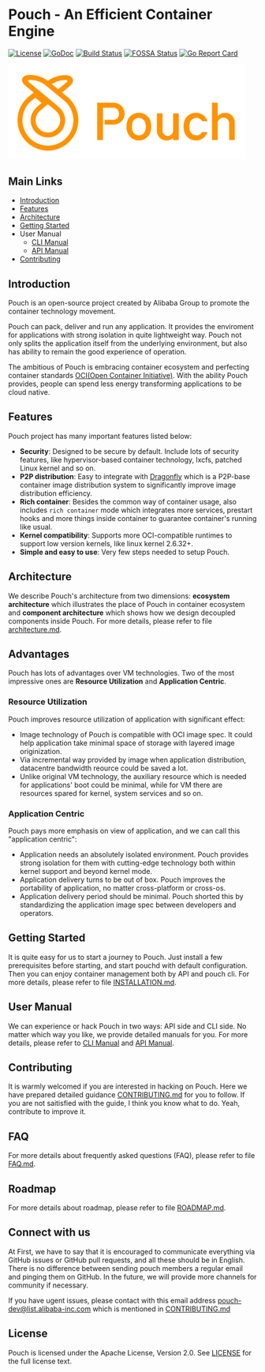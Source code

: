 
Pouch - An Efficient Container Engine
================

[![License](https://img.shields.io/badge/license-Apache%202-4EB1BA.svg)](https://www.apache.org/licenses/LICENSE-2.0.html)
[![GoDoc](https://godoc.org/github.com/alibaba/pouch?status.svg)](https://godoc.org/github.com/alibaba/pouch)
[![Build Status](https://travis-ci.org/alibaba/pouch.svg?branch=master)](https://travis-ci.org/alibaba/pouch)
[![FOSSA Status](https://app.fossa.io/api/projects/git%2Bhttps%3A%2F%2Fgithub.com%2Falibaba%2Fpouch.svg?type=shield)](https://app.fossa.io/projects/git%2Bhttps%3A%2F%2Fgithub.com%2Falibaba%2Fpouch?ref=badge_shield)
[![Go Report Card](https://goreportcard.com/badge/github.com/alibaba/pouch)](https://goreportcard.com/report/github.com/alibaba/pouch)

<img src="docs/static_files/logo/pouch_10x4_orange.png" width="480">

## Main Links

- [Introduction](#introduction)
- [Features](#features)
- [Architecture](#architecture)
- [Getting Started](#getting-started)
- User Manual
    - [CLI Manual](docs/commandline)
    - [API Manual](docs/api)   
- [Contributing](#contributing)

## Introduction

Pouch is an open-source project created by Alibaba Group to promote the container technology movement. 

Pouch can pack, deliver and run any application. It provides the enviroment for applications with strong isolation in quite lightweight way. Pouch not only splits the application itself from the underlying environment, but also has ability to remain the good experience of operation.

The ambitious of Pouch is embracing container ecosystem and perfecting container standards [OCI(Open Container Initiative)](https://github.com/opencontainers). With the ability Pouch provides, people can spend less energy transforming applications to be cloud native. 

## Features

Pouch project has many important features listed below:

- **Security**: Designed to be secure by default. Include lots of security features, like hypervisor-based container technology, lxcfs, patched Linux kernel and so on.
- **P2P distribution**: Easy to integrate with [Dragonfly](https://github.com/alibaba/dragonfly) which is a P2P-base container image distribution system to significantly improve image distribution efficiency.
- **Rich container**: Besides the common way of container usage, also includes `rich container` mode which integrates more services, prestart hooks and more things inside container to guarantee container's running like usual.
- **Kernel compatibility**: Supports more OCI-compatible runtimes to support low version kernels, like linux kernel 2.6.32+.
- **Simple and easy to use**: Very few steps needed to setup Pouch. 

## Architecture

We describe Pouch's architecture from two dimensions: **ecosystem architecture**  which illustrates the place of Pouch in container ecosystem and **component architecture** which shows how we design decoupled components inside Pouch. For more details, please refer to file [architecture.md](docs/architecture.md).

## Advantages

Pouch has lots of advantages over VM technologies. Two of the most impressive ones are **Resource Utilization** and **Application Centric**.

### Resource Utilization

Pouch improves resource utilization of application with significant effect:

* Image technology of Pouch is compatible with OCI image spec. It could help application take minimal space of storage with layered image originization.
* Via incremental way provided by image when application distribution, datacentre bandwidth reource could be saved a lot.
* Unlike original VM technology, the auxiliary resource which is needed for applications' boot could be minimal, while for VM there are resources spared for kernel, system services and so on.

### Application Centric

Pouch pays more emphasis on view of application, and we can call this "application centric":

* Application needs an absolutely isolated environment. Pouch provides strong isolation for them with cutting-edge technology both within kernel support and beyond kernel mode.
* Application delivery turns to be out of box. Pouch improves the portability of application, no matter cross-platform or cross-os.
* Application delivery period should be minimal. Pouch shorted this by standardizing the application image spec between developers and operators.

## Getting Started

It is quite easy for us to start a journey to Pouch. Just install a few prerequisites before starting, and start pouchd with default configuration. Then you can enjoy container management both by API and pouch cli. For more details, please refer to file [INSTALLATION.md](INSTALLATION.md).

## User Manual

We can experience or hack Pouch in two ways: API side and CLI side. No matter which way you like, we provide detailed manuals for you. For more details, please refer to [CLI Manual](docs/commandline) and [API Manual](docs/api).

## Contributing

It is warmly welcomed if you are interested in hacking on Pouch. Here we have prepared detailed guidance [CONTRIBUTING.md](CONTRIBUTING.md) for you to follow. If you are not saitisfied with the guide, I think you know what to do. Yeah, contribute to improve it.

## FAQ

For more details about frequently asked questions (FAQ), please refer to file [FAQ.md](FAQ.md). 

## Roadmap

For more details about roadmap, please refer to file [ROADMAP.md](ROADMAP.md).

## Connect with us

At First, we have to say that it is encouraged to communicate everything via GitHub issues or GitHub pull requests, and all these should be in English. There is no difference between sending pouch members a regular email and pinging them on GitHub. In the future, we will provide more channels for community if necessary.

If you have ugent issues, please contact with this email address [pouch-dev@list.alibaba-inc.com](mailto:pouch-dev@list.alibaba-inc.com) which is mentioned in [CONTRIBUTING.md](CONTRIBUTING.md)

## License

Pouch is licensed under the Apache License, Version 2.0. See [LICENSE](LICENSE) for the full license text.
